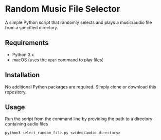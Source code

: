 # Random Music File Selector

A simple Python script that randomly selects and plays a music/audio file from a specified directory.

## Requirements

- Python 3.x
- macOS (uses the `open` command to play files)

## Installation

No additional Python packages are required. Simply clone or download this repository.

## Usage

Run the script from the command line by providing the path to a directory containing audio files

`python3 select_random_file.py <video/audio directory>`
